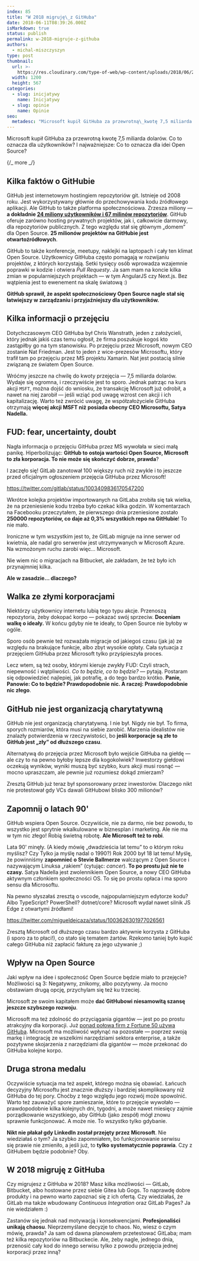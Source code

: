 ```yaml
---
index: 85
title: "W 2018 migruję\_z GitHuba"
date: 2018-06-11T08:39:26.000Z
isMarkdown: true
status: publish
permalink: w-2018-migruje-z-githuba
authors:
  - michal-miszczyszyn
type: post
thumbnail:
  url: >-
    https://res.cloudinary.com/type-of-web/wp-content/uploads/2018/06/2018-gitlab-bitbucket-gitea-gogs.png
  width: 1200
  height: 567
categories:
  - slug: inicjatywy
    name: Inicjatywy
  - slug: opinie
    name: Opinie
seo:
  metadesc: "Microsoft kupił GitHuba za przewrotną\_kwotę 7,5 miliarda dolarów. Co to oznacza dla użytkowników? I najważniejsze: Co to oznacza dla idei Open Source?"
---
```


Microsoft kupił GitHuba za przewrotną kwotę 7,5 miliarda dolarów. Co to oznacza dla użytkowników? I najważniejsze: Co to oznacza dla idei Open Source?

{/_ more _/}

## Kilka faktów o GitHubie

GitHub jest internetowym hostingiem repozytoriów git. Istnieje od 2008 roku. Jest wykorzystywany głównie do przechowywania kodu źródłowego aplikacji. Ale GitHub to także platforma społecznościowa. Zrzesza miliony — **a dokładnie [24 miliony użytkowników i 67 milinów repozytoriów](https://octoverse.github.com)**. GitHub oferuje zarówno hosting prywatnych projektów, jak i, całkowicie darmowy, dla repozytoriów publicznych. Z tego względu stał się głównym „domem” dla Open Source. **25 milionów projektów na GitHubie jest otwartoźródłowych**.

GitHub to także konferencje, meetupy, naklejki na laptopach i cały ten klimat Open Source. Użytkownicy GitHuba często pomagają w rozwijaniu projektów, z których korzystają. Setki tysięcy osób wprowadza wzajemnie poprawki w kodzie i otwiera _Pull Requesty_. Ja sam mam na koncie kilka zmian w popularniejszych projektach — w tym AngularJS czy Next.js. Bez wątpienia jest to ewenement na skalę światową :)

**GitHub sprawił, że aspekt społecznościowy Open Source nagle stał się łatwiejszy w zarządzaniu i przyjaźniejszy dla użytkowników.**

## Kilka informacji o przejęciu

Dotychczasowym CEO GitHuba był Chris Wanstrath, jeden z założycieli, który jednak jakiś czas temu ogłosił, że firma poszukuje kogoś kto zastąpiłby go na tym stanowisku. Po przejęciu przez Microsoft, nowym CEO zostanie Nat Friedman. Jest to jeden z wice-prezesów Microsoftu, który trafił tam po przejęciu przez MS projektu Xamarin. Nat jest postacią silnie związaną ze światem Open Source.

Wróćmy jeszcze na chwilę do kwoty przejęcia — 7,5 miliarda dolarów. Wydaje się ogromna, i rzeczywiście jest to sporo. Jednak patrząc na kurs akcji `MSFT`, można dojść do wniosku, że transakcję Microsoft już odrobił, a nawet na niej zarobił — jeśli wziąć pod uwagę wzrost cen akcji i ich kapitalizację. Warto też zwrócić uwagę, że współzałożyciele GitHuba otrzymają **więcej akcji MSFT niż posiada obecny CEO Microsoftu, Satya Nadella.**

## FUD: fear, uncertainty, doubt

Nagła informacja o przejęciu GitHuba przez MS wywołała w sieci małą panikę. Hiperbolizując: **GitHub to ostoja wartości Open Source, Microsoft to zła korporacja. To nie może się skończyć dobrze, prawda**?

I zaczęło się! GitLab zanotował 100 większy ruch niż zwykle i to jeszcze przed oficjalnym ogłoszeniem przejęcia GitHuba przez Microsoft!

https://twitter.com/gitlab/status/1003409836170547200

Wkrótce kolejka projektów importowanych na GitLaba zrobiła się tak wielka, że na przeniesienie kodu trzeba było czekać kilka godzin. W komentarzach na Facebooku przeczytałem, że pierwszego dnia przeniesione zostało **250000 repozytoriów, co daje aż 0,3% wszystkich repo na GitHubie**! To nie mało.

Ironiczne w tym wszystkim jest to, że GitLab migruje na inne serwer od kwietnia, ale nadal gro serwerów jest utrzymywanych w Microsoft Azure. Na wzmożonym ruchu zarobi więc… Microsoft.

Nie wiem nic o migracjach na Bitbucket, ale zakładam, że też było ich przynajmniej kilka.

**Ale w zasadzie… dlaczego?**

## Walka ze złymi korporacjami

Niektórzy użytkownicy internetu lubią tego typu akcje. Przenoszą repozytoria, żeby dokopać korpo — pokazać swój sprzeciw. **Doceniam walkę o ideały.** W końcu gdyby nie te ideały, to Open Source nie byłoby w ogóle.

Sporo osób pewnie też rozważała migracje od jakiegoś czasu (jak ja) ze względu na brakujące funkcje, albo zbyt wysokie opłaty. Cała sytuacja z przejęciem GitHuba przez Microsoft tylko przyśpieszyła proces.

Lecz wtem, są też osoby, którymi kieruje zwykły FUD: Czyli strach, niepewność i wątpliwości. _Co to będzie, co to będzie?_ — pytają. Postaram się odpowiedzieć najlepiej, jak potrafię, a do tego bardzo krótko. **Panie, Panowie: Co to będzie? Prawdopodobnie nic. A raczej: Prawdopodobnie nic złego**.

## GitHub nie jest organizacją charytatywną

GitHub nie jest organizacją charytatywną. I nie był. Nigdy nie był. To firma, sporych rozmiarów, która musi na siebie zarobić. Marzenia idealistów nie znalazły potwierdzenia w rzeczywistości, bo **jeśli korporacje są złe to GitHub jest „zły” od dłuższego czasu**.

Alternatywą do przejęcia przez Microsoft było wejście GitHuba na giełdę — ale czy to na pewno byłoby lepsze dla kogokolwiek? Inwestorzy giełdowi oczekują wyników, wyniki muszą być szybko, kurs akcji musi rosnąć — mocno upraszczam, ale pewnie już rozumiesz dokąd zmierzam?

Zresztą GitHub już teraz był sponsorowany przez inwestorów. Dlaczego nikt nie protestował gdy VCs dawali GitHubowi blisko 300 milionów?

## Zapomnij o latach 90'

GitHub wspiera Open Source. Oczywiście, nie za darmo, nie bez powodu, to wszystko jest sprytnie wkalkulowane w biznesplan i marketing. Ale nie ma w tym nic złego! Robią świetną robotę. **Ale Microsoft też to robi**.

Lata 90' minęły. (A kiedy mówię „dwadzieścia lat temu” to o którym roku myślisz? Czy Tylko ja myślę nadal o 1990?) Rok 2000 był 18 lat temu! Myślę, że powinniśmy **zapomnieć o Stevie Ballmerze** walczącym z Open Source i nazywającym Linuksa „rakiem” (cytując: _cancer_). **To po prostu już nie te czasy.** Satya Nadella jest zwolennikiem Open Source, a nowy CEO GitHuba aktywnym członkiem społeczności OS. To się po prostu opłaca i ma sporo sensu dla Microsoftu.

Na pewno słyszałaś zresztą o vscode, najpopularniejszym edytorze kodu? Albo TypeScript? PowerShell? dotnet/core? Microsoft wydał nawet silnik JS Edge z otwartymi źródłami!

https://twitter.com/migueldeicaza/status/1003626301977026561

Zresztą Microsoft od dłuższego czasu bardzo aktywnie korzysta z GitHuba (i sporo za to płaci!), co stało się tematem żartów. Rzekomo taniej było kupić całego GitHuba niż zapłacić fakturę za jego używanie ;)

## Wpływ na Open Source

Jaki wpływ na idee i społeczność Open Source będzie miało to przejęcie? Możliwości są 3: Negatywny, znikomy, albo pozytywny. Ja mocno obstawiam drugą opcję, przychylam się też ku trzeciej.

Microsoft ze swoim kapitałem może **dać GitHubowi niesamowitą szansę jeszcze szybszego rozwoju**.

Microsoft ma też zdolność do przyciągania gigantów — jest po po prostu atrakcyjny dla korporacji. Już [ponad połowa firm z Fortune 50 używa GitHuba](http://www.wired.co.uk/article/microsoft-github-deal-open-source). Microsoft ma możliwość wpłynąć na pozostałe — poprzez swoją markę i integrację ze wszelkimi narzędziami sektora enterprise, a także pozytywne skojarzenia z narzędziami dla gigantów — może przekonać do GitHuba kolejne korpo.

## Druga strona medalu

Oczywiście sytuacja ma też aspekt, którego można się obawiać. Łańcuch decyzyjny Microsoftu jest znacznie dłuższy i bardziej skomplikowany niż GitHuba do tej pory. Choćby z tego względu jego rozwój może spowolnić. Warto też zauważyć spore zamieszanie, które to przejęcie wywołało — prawdopodobnie kilka kolejnych dni, tygodni, a może nawet miesięcy zajmie porządkowanie wszystkiego, aby GitHub (jako zespół) mógł znowu sprawnie funkcjonować. A może nie. To wszystko tylko gdybanie.

**Nikt nie płakał gdy LinkedIn został przejęty przez Microsoft**. Nie wiedziałaś o tym? Ja szybko zapomniałem, bo funkcjonowanie serwisu się prawie nie zmieniło, a jeśli już, to **tylko systematycznie poprawia**. Czy z GitHubem będzie podobnie? Oby.

## W 2018 migruję z GitHuba

Czy migrujesz z GitHuba w 2018? Masz kilka możliwości — GitLab, Bitbucket, albo hostowane przez siebie Gitea lub Gogs. To naprawdę dobre produkty i na pewno warto zapoznać się z ich ofertą. Czy wiedziałaś, że GitLab ma także wbudowany _Continuous Integration_ oraz GitLab Pages? Ja nie wiedziałem :)

Zastanów się jednak nad motywacją i konsekwencjami. **Profesjonaliści unikają chaosu**. Nieprzemyślane decyzje to chaos. No, wiesz o czym mówię, prawda? Ja sam od dawna planowałem przetestować GitLaba; mam też kilka repozytoriów na Bitbuckecie. Ale, żeby nagle, jednego dnia, przenosić cały kod do innego serwisu tylko z powodu przejęcia jednej korporacji przez inną?
